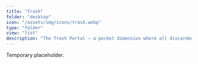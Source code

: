 ```yaml
---
title: "Trash"
folder: "desktop"
icon: "/assets/img/icons/trash.webp"
type: "folder"
view: "list"
description: "The Trash Portal — a pocket dimension where all discarded things gather."
---
```


Temporary placeholder.
